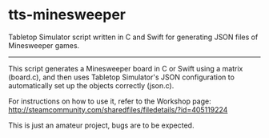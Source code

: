 # tts-minesweeper
Tabletop Simulator script written in C and Swift for generating JSON files of Minesweeper games.

-------------------------------------------

This script generates a Minesweeper board in C or Swift using a matrix (board.c), and then uses Tabletop Simulator's JSON configuration to automatically set up the objects correctly (json.c).

For instructions on how to use it, refer to the Workshop page: http://steamcommunity.com/sharedfiles/filedetails/?id=405119224

This is just an amateur project, bugs are to be expected.
